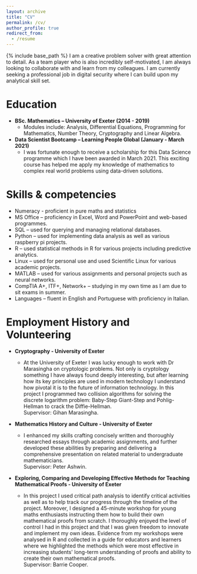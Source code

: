 ```yaml
---
layout: archive
title: "CV"
permalink: /cv/
author_profile: true
redirect_from:
  - /resume
---
```


{% include base_path %}
I am a creative problem solver with great attention to detail. As a team player who is also incredibly self-motivated, I am always looking to collaborate with and learn from my colleagues. I am currently seeking a professional job in digital security where I can build upon my analytical skill set. 

Education
======
* __BSc. Mathematics  –  University of Exeter (2014 - 2019)__
  * Modules include: Analysis, Differential Equations, Programming for Mathematics, Number Theory, Cryptography and Linear Algebra. 
* __Data Scientist Bootcamp – Learning People Global (January - March 2021)__
   * I was fortunate enough to receive a scholarship for this Data Science programme which I have been awarded in March 2021. This exciting course has helped me apply my knowledge of mathematics to complex real world problems using data-driven solutions. 


Skills & competencies
======
* Numeracy - proficient in pure maths and statistics 
* MS Office –  proficiency in Excel, Word and PowerPoint and web-based programmes.
* SQL –  used for querying and managing relational databases.
* Python –  used for implementing data analysis as well as various raspberry pi projects.
* R –  used statistical methods in R for various projects including predictive analytics.
* Linux –  used for personal use and used Scientific Linux for various academic projects.
* MATLAB –  used for various assignments and personal projects such as neural networks.
* CompTIA A+, ITF+, Network+ – studying in my own time as I am due to sit exams in summer.
* Languages –  fluent in English and Portuguese with proficiency in Italian. 
  
Employment History and Volunteering 
======

* __Cryptography - University of Exeter__
   * At the University of Exeter I was lucky enough to work with Dr Marasingha on cryptologic problems. Not only is cryptology something I have always found deeply interesting, but after learning how its key principles are used in modern technology I understand how pivotal it is to the future of information technology. In this project I programmed two collision algorithms for solving the discrete logarithm problem: Baby-Step Giant-Step and Pohlig-Hellman to crack the Diffie-Hellman.
<br> Supervisor: Gihan Marasingha. </br> 

* __Mathematics History and Culture - University of Exeter__
  * I enhanced my skills crafting concisely written and thoroughly researched essays through academic assignments, and further developed these abilities by preparing and delivering a comprehensive presentation on related material to undergraduate mathematicians. 
 <br> Supervisor: Peter Ashwin. </br>

* __Exploring, Comparing and Developing Effective Methods for Teaching Mathematical Proofs - University of Exeter__
   * In this project I used critical path analysis to identify critical activities as well as to help track our progress through the timeline of the project. Moreover, I designed a 45-minute workshop for young maths enthusiasts instructing them how to build their own mathematical proofs from scratch. I thoroughly enjoyed the level of control I had in this project and that I was given freedom to innovate and implement my own ideas. Evidence from my workshops were analysed in R and collected in a guide for educators and learners where we highlighted the methods which were most effective in increasing students' long-term understanding of proofs and ability to create their own mathematical proofs.
<br> Supervisor: Barrie Cooper. </br>

